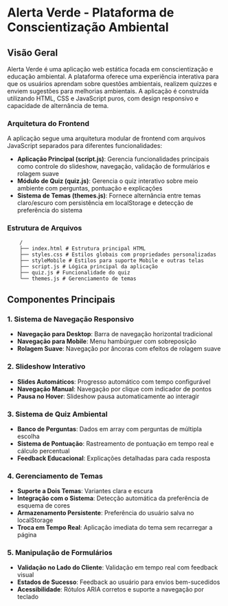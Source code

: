 # Alerta Verde - Plataforma de Conscientização Ambiental

## Visão Geral

Alerta Verde é uma aplicação web estática focada em conscientização e educação ambiental. A plataforma oferece uma experiência interativa para que os usuários aprendam sobre questões ambientais, realizem quizzes e enviem sugestões para melhorias ambientais. A aplicação é construída utilizando HTML, CSS e JavaScript puros, com design responsivo e capacidade de alternância de tema.

### Arquitetura do Frontend

A aplicação segue uma arquitetura modular de frontend com arquivos JavaScript separados para diferentes funcionalidades:

- **Aplicação Principal (script.js)**: Gerencia funcionalidades principais como controle do slideshow, navegação, validação de formulários e rolagem suave
- **Módulo de Quiz (quiz.js)**: Gerencia o quiz interativo sobre meio ambiente com perguntas, pontuação e explicações
- **Sistema de Temas (themes.js)**: Fornece alternância entre temas claro/escuro com persistência em localStorage e detecção de preferência do sistema

### Estrutura de Arquivos

```
    /
    ├── index.html # Estrutura principal HTML
    ├── styles.css # Estilos globais com propriedades personalizadas
    ├── styleMobile # Estilos para suporte Mobile e outras telas
    ├── script.js # Lógica principal da aplicação
    ├── quiz.js # Funcionalidade do quiz
    └── themes.js # Gerenciamento de temas
```

## Componentes Principais

### 1. Sistema de Navegação Responsivo

- **Navegação para Desktop**: Barra de navegação horizontal tradicional
- **Navegação para Mobile**: Menu hambúrguer com sobreposição
- **Rolagem Suave**: Navegação por âncoras com efeitos de rolagem suave

### 2. Slideshow Interativo

- **Slides Automáticos**: Progresso automático com tempo configurável
- **Navegação Manual**: Navegação por clique com indicador de pontos
- **Pausa no Hover**: Slideshow pausa automaticamente ao interagir

### 3. Sistema de Quiz Ambiental

- **Banco de Perguntas**: Dados em array com perguntas de múltipla escolha
- **Sistema de Pontuação**: Rastreamento de pontuação em tempo real e cálculo percentual
- **Feedback Educacional**: Explicações detalhadas para cada resposta

### 4. Gerenciamento de Temas

- **Suporte a Dois Temas**: Variantes clara e escura
- **Integração com o Sistema**: Detecção automática da preferência de esquema de cores
- **Armazenamento Persistente**: Preferência do usuário salva no localStorage
- **Troca em Tempo Real**: Aplicação imediata do tema sem recarregar a página

### 5. Manipulação de Formulários

- **Validação no Lado do Cliente**: Validação em tempo real com feedback visual
- **Estados de Sucesso**: Feedback ao usuário para envios bem-sucedidos
- **Acessibilidade**: Rótulos ARIA corretos e suporte a navegação por teclado
